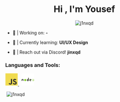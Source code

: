 <h1 align="center">Hi , I'm Yousef</h1>

<p align="center"> <img src="https://komarev.com/ghpvc/?username=j1nxqd&label=Profile%20views&color=0e75b6&style=flat" alt="j1nxqd" /> </p>

- 🍥 | Working on: **-**

- 📌 | Currently learning: **UI/UX Design**

- 📨 | Reach out via Discord! **jinxqd**

<h3 align="left">Languages and Tools:</h3>
<p align="left"> <a href="https://developer.mozilla.org/en-US/docs/Web/JavaScript" target="_blank" rel="noreferrer"> <img src="https://raw.githubusercontent.com/devicons/devicon/master/icons/javascript/javascript-original.svg" alt="javascript" width="40" height="40"/> </a>&nbsp;&nbsp;<a href="https://nodejs.org" target="_blank" rel="noreferrer"><img src="https://raw.githubusercontent.com/devicons/devicon/master/icons/nodejs/nodejs-original-wordmark.svg" alt="nodejs" width="40" height="40"/> </a> </p>

<p>&nbsp;<img align="center" src="https://github-readme-stats.vercel.app/api?username=j1nxqd&show_icons=true&locale=en" alt="j1nxqd" /></p>
